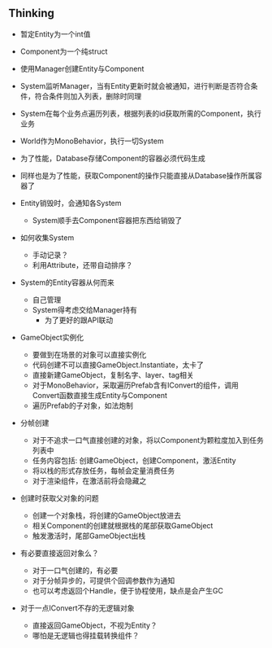 ## Thinking

* 暂定Entity为一个int值
* Component为一个纯struct
* 使用Manager创建Entity与Component
* System监听Manager，当有Entity更新时就会被通知，进行判断是否符合条件，符合条件则加入列表，删除时同理
* System在每个业务点遍历列表，根据列表的id获取所需的Component，执行业务
* World作为MonoBehavior，执行一切System

* 为了性能，Database存储Component的容器必须代码生成
* 同样也是为了性能，获取Component的操作只能直接从Database操作所属容器了
* Entity销毁时，会通知各System
    * System顺手去Component容器把东西给销毁了

* 如何收集System
    * 手动记录？
    * 利用Attribute，还带自动排序？
* System的Entity容器从何而来
    * 自己管理
    * System得考虑交给Manager持有
        * 为了更好的跟API联动

* GameObject实例化
    * 要做到在场景的对象可以直接实例化
    * 代码创建不可以直接GameObject.Instantiate，太卡了
    * 直接新建GameObject，复制名字、layer、tag相关
    * 对于MonoBehavior，采取遍历Prefab含有IConvert的组件，调用Convert函数直接生成Entity与Component
    * 遍历Prefab的子对象，如法炮制
* 分帧创建
    * 对于不追求一口气直接创建的对象，将以Component为颗粒度加入到任务列表中
    * 任务内容包括: 创建GameObject，创建Component，激活Entity
    * 将以栈的形式存放任务，每帧会定量消费任务
    * 对于渲染组件，在激活前将会隐藏之
* 创建时获取父对象的问题
    * 创建一个对象栈，将创建的GameObject放进去
    * 相关Component的创建就根据栈的尾部获取GameObject
    * 触发激活时，尾部GameObject出栈
* 有必要直接返回对象么？
    * 对于一口气创建的，有必要
    * 对于分帧异步的，可提供个回调参数作为通知
    * 也可以考虑返回个Handle，便于协程使用，缺点是会产生GC
* 对于一点IConvert不存的无逻辑对象
    * 直接返回GameObject，不视为Entity？
    * 哪怕是无逻辑也得挂载转换组件？